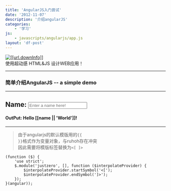 ```yaml
---
title: 'AngularJS入门尝试'
date: '2012-11-07'
description: '介绍angularJS'
categories:
    - '学习'
js:
    - javascripts/angularjs/app.js
layout: 'df-post'
---
```


<div ng-controller="helloworld">
<a href="[[url.angularDownload]]" >
<img src="[[url.angularImg]]" alt="[[url.downInfo]]" title="[[url.downInfo]]" />
</a>
<br />
<span class="label label-info">使用超动感 HTML&JS 设计WEB应用！</span>
</div>

----
### 简单介绍AngularJS  -- a simple demo
----
Name:  <input name="name" type="text" ng-model="name" placeholder="Enter a name here!" />
----
#### OutPut: Hello [[name || 'World']]!
----
>由于angularjs的默认模版用的<code>\{\{ \}\}</code>格式作为变量对象，与ruhoh存在冲突<br/>
>因此需要将模版标签替换为<code><[ ]></code>

    (function ($) {
        'use strict';
        $.module('justzero', [], function ($interpolateProvider) {
            $interpolateProvider.startSymbol('<[');
            $interpolateProvider.endSymbol(']>');
        });
    }(angular));

